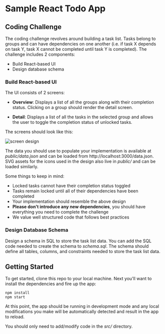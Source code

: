 # Sample React Todo App

## Coding Challenge

The coding challenge revolves around building a task list. Tasks belong to groups and can have
dependencies on one another (i.e. if task X depends on task Y, task X cannot be completed until
task Y is completed). The challenge includes 2 components:

* Build React-based UI
* Design database schema

### Build React-based UI

The UI consists of 2 screens:

* **Overview**: Displays a list of all the groups along with their completion status. Clicking on 
  a group should render the detail screen.

* **Detail**: Displays a list of all the tasks in the selected group and allows the user to toggle 
  the completion status of unlocked tasks.

The screens should look like this:

![screen design](https://user-images.githubusercontent.com/314351/56453206-d1ec2580-62f3-11e9-83d7-67aff2e1deef.png)

The data you should use to populate your implementation is available at _public/data.json_ and can 
be loaded from http://localhost:3000/data.json. SVG assets for the icons used in the design 
also live in _public/_ and can be loaded similarly.

Some things to keep in mind:

* Locked tasks cannot have their completion status toggled
* Tasks remain locked until all of their dependencies have been completed
* Your implementation should resemble the above design
* **Please don't introduce any new dependencies**, you should have everything you need to complete
  the challenge
* We value well structured code that follows best practices

### Design Database Schema

Design a schema in SQL to store the task list data. You can add the SQL code needed to create
the schema to _schema.sql_. The schema should define all tables, columns, and constraints needed
to store the task list data.

## Getting Started

To get started, clone this repo to your local machine. Next you'll want to install the dependencies
and fire up the app:

```
npm install
npm start
```

At this point, the app should be running in development mode and any local modifications you make
will be automatically detected and result in the app to reload.

You should only need to add/modify code in the _src/_ directory.
